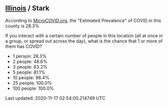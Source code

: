 
## [Illinois](/united-states/illinois) / Stark

According to [MicroCOVID.org](http://microcovid.org),
the "Estimated Prevalence" of COVID in this county is 28.3%

If you interact with a certain number of people in this location
(all at once in a group, or spread out across the day), what is the chance that
1 or more of them has COVID?

- 1 person: 28.3%
- 2 people: 48.6%
- 3 people: 63.2%
- 5 people: 81.1%
- 10 people: 96.4%
- 25 people: 100.0%
- 100 people: 100.0%

Last updated: 2020-11-17 02:54:00.214749 UTC
